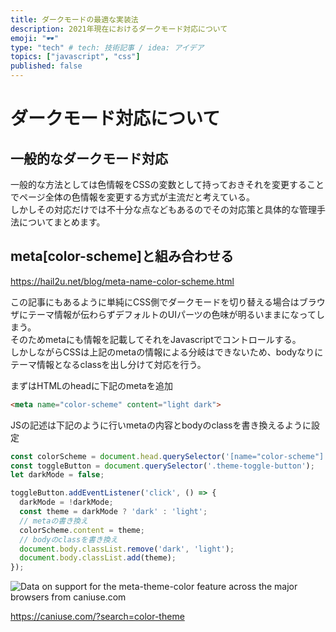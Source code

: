 ```yaml
---
title: ダークモードの最適な実装法
description: 2021年現在におけるダークモード対応について
emoji: "🕶"
type: "tech" # tech: 技術記事 / idea: アイデア
topics: ["javascript", "css"]
published: false
---
```


# ダークモード対応について

## 一般的なダークモード対応

一般的な方法としては色情報をCSSの変数として持っておきそれを変更することでページ全体の色情報を変更する方式が主流だと考えている。  
しかしその対応だけでは不十分な点などもあるのでその対応策と具体的な管理手法についてまとめます。

## meta\[color-scheme]と組み合わせる

https://hail2u.net/blog/meta-name-color-scheme.html

この記事にもあるように単純にCSS側でダークモードを切り替える場合はブラウザにテーマ情報が伝わらずデフォルトのUIパーツの色味が明るいままになってしまう。  
そのためmetaにも情報を記載してそれをJavascriptでコントロールする。  
しかしながらCSSは上記のmetaの情報による分岐はできないため、bodyなりにテーマ情報となるclassを出し分けて対応を行う。

まずはHTMLのheadに下記のmetaを追加

```html
<meta name="color-scheme" content="light dark">
```

JSの記述は下記のように行いmetaの内容とbodyのclassを書き換えるように設定  

```js
const colorScheme = document.head.querySelector('[name="color-scheme"]');
const toggleButton = document.querySelector('.theme-toggle-button');
let darkMode = false;

toggleButton.addEventListener('click', () => {
  darkMode = !darkMode;
  const theme = darkMode ? 'dark' : 'light';
  // metaの書き換え
  colorScheme.content = theme;
  // bodyのclassを書き換え
  document.body.classList.remove('dark', 'light');
  document.body.classList.add(theme);
});
```

![Data on support for the meta-theme-color feature across the major browsers from caniuse.com](https://caniuse.bitsofco.de/image/meta-theme-color.webp)

https://caniuse.com/?search=color-theme
